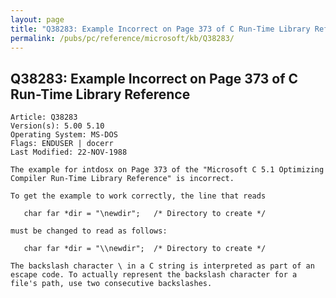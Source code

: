```yaml
---
layout: page
title: "Q38283: Example Incorrect on Page 373 of C Run-Time Library Reference"
permalink: /pubs/pc/reference/microsoft/kb/Q38283/
---
```


## Q38283: Example Incorrect on Page 373 of C Run-Time Library Reference

	Article: Q38283
	Version(s): 5.00 5.10
	Operating System: MS-DOS
	Flags: ENDUSER | docerr
	Last Modified: 22-NOV-1988
	
	The example for intdosx on Page 373 of the "Microsoft C 5.1 Optimizing
	Compiler Run-Time Library Reference" is incorrect.
	
	To get the example to work correctly, the line that reads
	
	   char far *dir = "\newdir";   /* Directory to create */
	
	must be changed to read as follows:
	
	   char far *dir = "\\newdir";  /* Directory to create */
	
	The backslash character \ in a C string is interpreted as part of an
	escape code. To actually represent the backslash character for a
	file's path, use two consecutive backslashes.
